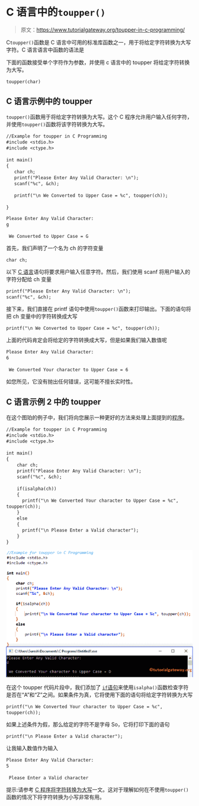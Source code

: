 # C 语言中的`toupper()`

> 原文：<https://www.tutorialgateway.org/toupper-in-c-programming/>

C`toupper()`函数是 C 语言中可用的标准库函数之一，用于将给定字符转换为大写字符。C 语言语言中函数的语法是

下面的函数接受单个字符作为参数，并使用 c 语言中的 toupper 将给定字符转换为大写。

```
toupper(char)
```

## C 语言示例中的 toupper

`toupper()`函数用于将给定字符转换为大写。这个 C 程序允许用户输入任何字符，并使用`toupper()`函数将该字符转换为大写。

```
//Example for toupper in C Programming
#include <stdio.h>
#include <ctype.h>

int main()
{
   char ch;
   printf("Please Enter Any Valid Character: \n");
   scanf("%c", &ch);

   printf("\n We Converted to Upper Case = %c", toupper(ch));         

}
```

```
Please Enter Any Valid Character: 
g

 We Converted to Upper Case = G
```

首先，我们声明了一个名为 ch 的字符变量

```
char ch;
```

以下 [C 语言](https://www.tutorialgateway.org/c-programming/)语句将要求用户输入任意字符。然后，我们使用 scanf 将用户输入的字符分配给 ch 变量

```
printf("Please Enter Any Valid Character: \n");
scanf("%c", &ch);
```

接下来，我们直接在 printf 语句中使用`toupper()`函数来打印输出。下面的语句将把 ch 变量中的字符转换成大写

```
printf("\n We Converted to Upper Case = %c", toupper(ch));
```

上面的代码肯定会将给定的字符转换成大写，但是如果我们输入数值呢

```
Please Enter Any Valid Character: 
6

 We Converted Your character to Upper Case = 6
```

如您所见，它没有抛出任何错误，这可能不擅长实时性。

## C 语言示例 2 中的 toupper

在这个图珀的例子中，我们将向您展示一种更好的方法来处理上面提到的[程序](https://www.tutorialgateway.org/c-programming-examples/)。

```
//Example for toupper in C Programming
#include <stdio.h>
#include <ctype.h>

int main()
{
    char ch;
    printf("Please Enter Any Valid Character: \n");
    scanf("%c", &ch);

    if(isalpha(ch))
    {
      printf("\n We Converted Your character to Upper Case = %c", toupper(ch));         
    }
    else
    {
      printf("\n Please Enter a Valid character"); 
    }
}
```

![toupper in C Programming 3](img/5df519609591ebe451870c342aa6c3ee.png)

在这个 toupper 代码片段中，我们添加了 [`if`语句](https://www.tutorialgateway.org/if-statement-in-c/)来使用`isalpha()`函数检查字符是否在“A”和“Z”之间。如果条件为真，它将使用下面的语句将给定字符转换为大写

```
printf("\n We Converted Your character to Upper Case = %c", toupper(ch));
```

如果上述条件为假，那么给定的字符不是字母 So，它将打印下面的语句

```
printf("\n Please Enter a Valid character");
```

让我输入数值作为输入

```
Please Enter Any Valid Character: 
5

 Please Enter a Valid character
```

提示:请参考 [C 程序将字符转换为大写](https://www.tutorialgateway.org/c-program-to-convert-character-to-uppercase/)一文。这对于理解如何在不使用`toupper()`函数的情况下将字符转换为小写非常有用。